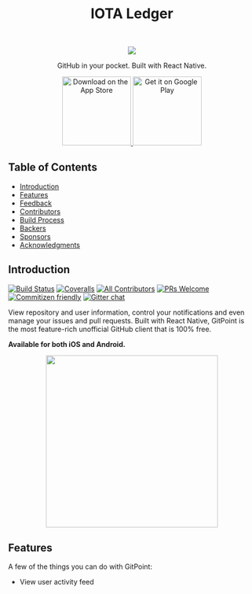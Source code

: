 <h1 align="center"> IOTA Ledger </h1> <br>
<p align="center">
    <img   src="https://i.imgur.com/HdZSMQ1.png" >
  </a>
</p>

<p align="center">
  GitHub in your pocket. Built with React Native.
</p>

<p align="center">
  <a href="https://itunes.apple.com/us/app/gitpoint/id1251245162?mt=8">
    <img alt="Download on the App Store" title="App Store" src="http://i.imgur.com/0n2zqHD.png" width="140">
  </a>

  <a href="https://play.google.com/store/apps/details?id=com.gitpoint">
    <img alt="Get it on Google Play" title="Google Play" src="http://i.imgur.com/mtGRPuM.png" width="140">
  </a>
</p>

<!-- START doctoc generated TOC please keep comment here to allow auto update -->
<!-- DON'T EDIT THIS SECTION, INSTEAD RE-RUN doctoc TO UPDATE -->
## Table of Contents

- [Introduction](#introduction)
- [Features](#features)
- [Feedback](#feedback)
- [Contributors](#contributors)
- [Build Process](#build-process)
- [Backers](#backers-)
- [Sponsors](#sponsors-)
- [Acknowledgments](#acknowledgments)

<!-- END doctoc generated TOC please keep comment here to allow auto update -->

## Introduction

[![Build Status](https://img.shields.io/travis/gitpoint/git-point.svg?style=flat-square)](https://travis-ci.org/gitpoint/git-point)
[![Coveralls](https://img.shields.io/coveralls/github/gitpoint/git-point.svg?style=flat-square)](https://coveralls.io/github/gitpoint/git-point)
[![All Contributors](https://img.shields.io/badge/all_contributors-73-orange.svg?style=flat-square)](./CONTRIBUTORS.md)
[![PRs Welcome](https://img.shields.io/badge/PRs-welcome-brightgreen.svg?style=flat-square)](http://makeapullrequest.com)
[![Commitizen friendly](https://img.shields.io/badge/commitizen-friendly-brightgreen.svg?style=flat-square)](http://commitizen.github.io/cz-cli/)
[![Gitter chat](https://img.shields.io/badge/chat-on_gitter-008080.svg?style=flat-square)](https://gitter.im/git-point)

View repository and user information, control your notifications and even manage your issues and pull requests. Built with React Native, GitPoint is the most feature-rich unofficial GitHub client that is 100% free.

**Available for both iOS and Android.**

<p align="center">
  <img src = "http://i.imgur.com/HowF6aM.png" width=350>
</p>

## Features

A few of the things you can do with GitPoint:

* View user activity feed

